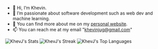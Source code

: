 - 👋 Hi, I’m Khevin.
- 👀 I’m passionate about software development such as web dev and machine learning.
- 🌱 You can find more about me on my  [personal website](https://khevin.vercel.app).
- 📫 You can reach me at my email "khevinjug@gmail.com"

<!---
KhevJ/KhevJ is a ✨ special ✨ repository because its `README.md` (this file) appears on your GitHub profile.
You can click the Preview link to take a look at your changes.
--->

![KhevJ's Stats](https://github-readme-stats.vercel.app/api?username=KhevJ&theme=radical&show_icons=true&hide_border=false&count_private=true)
![KhevJ's Streak](https://github-readme-streak-stats.herokuapp.com/?user=KhevJ&theme=radical&hide_border=false)
![KhevJ's Top Languages](https://github-readme-stats.vercel.app/api/top-langs/?username=KhevJ&theme=radical&show_icons=true&hide_border=false&layout=compact)
